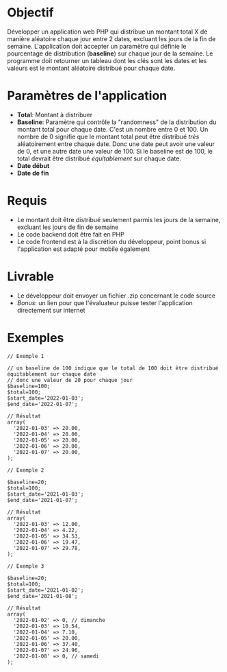 # Objectif 

Développer un application web PHP qui distribue un montant total X de manière aléatoire chaque jour entre 2 dates, excluant les jours de la fin de semaine. L'application doit accepter un paramètre qui définie le pourcentage de distribution (**baseline**) sur chaque jour de la semaine. Le programme doit retourner un tableau dont les clés sont les dates et les valeurs est le montant aléatoire distribué pour chaque date.  
  
# Paramètres de l'application
- **Total**: Montant à distribuer
- **Baseline**: Paramètre qui contrôle la "randomness" de la distribution du montant total pour chaque date. C'est un nombre entre 0 et 100. Un nombre de 0 signifie que le montant total peut être distribué *très* aléatoirement entre chaque date. Donc une date peut avoir une valeur de 0, et une autre date une valeur de 100. Si le baseline est de 100, le total devrait être distribué *équitablement* sur chaque date.
- **Date début**
- **Date de fin**

# Requis
- Le montant doit être distribué seulement parmis les jours de la semaine, excluant les jours de fin de semaine
- Le code backend doit être fait en PHP
- Le code frontend est à la discrétion du développeur, point bonus si l'application est adapté pour mobile également

# Livrable
- Le développeur doit envoyer un fichier .zip concernant le code source
- *Bonus*: un lien pour que l'évaluateur puisse tester l'application directement sur internet

# Exemples
```
// Exemple 1 

// un baseline de 100 indique que le total de 100 doit être distribué équitablement sur chaque date
// donc une valeur de 20 pour chaque jour
$baseline=100; 
$total=100;
$start_date='2022-01-03';
$end_date='2022-01-07';

// Résultat
array(
  '2022-01-03' => 20.00,
  '2022-01-04' => 20.00,
  '2022-01-05' => 20.00,
  '2022-01-06' => 20.00,
  '2022-01-07' => 20.00,
);
```
```
// Exemple 2

$baseline=20;
$total=100;
$start_date='2021-01-03';
$end_date='2021-01-07';

// Résultat
array(
  '2022-01-03' => 12.00,
  '2022-01-04' => 4.22,
  '2022-01-05' => 34.53,
  '2022-01-06' => 19.47,
  '2022-01-07' => 29.78,
);
```
```
// Exemple 3 

$baseline=20;
$total=100;
$start_date='2021-01-02';
$end_date='2021-01-08';

// Résultat
array(
  '2022-01-02' => 0, // dimanche
  '2022-01-03' => 10.54,
  '2022-01-04' => 7.10,
  '2022-01-05' => 20.00,
  '2022-01-06' => 37.40,
  '2022-01-07' => 24.96,
  '2022-01-08' => 0, // samedi
);
```

